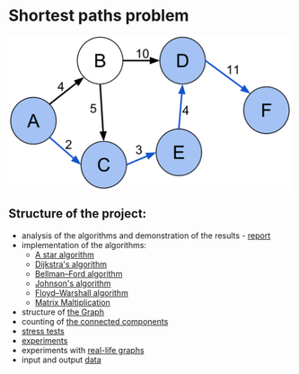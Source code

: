 # Shortest paths problem
<img src="./data/short_paths.png" width="600" align="center">  
             
## Structure of the project:
* analysis of the algorithms and demonstration of the results - [report](https://github.com/kislN/graph_lab_2/blob/master/report.ipynb)
* implementation of the algorithms:
  * [A star algorithm](https://github.com/kislN/graph_lab_2/blob/master/a_star.h)
  * [Dijkstra's algorithm](https://github.com/kislN/graph_lab_2/blob/master/dijkstra.h)
  * [Bellman–Ford algorithm](https://github.com/kislN/graph_lab_2/blob/master/bellman-ford.h)
  * [Johnson's algorithm](https://github.com/kislN/graph_lab_2/blob/master/johnson.h)
  * [Floyd–Warshall algorithm](https://github.com/kislN/graph_lab_2/blob/master/floyd–warshall.h)
  * [Matrix Maltiplication](https://github.com/kislN/graph_lab_2/blob/master/seidel.h)
* structure of [the Graph](https://github.com/kislN/graph_lab_2/blob/master/Graph.h)
* counting of [the connected components](https://github.com/kislN/graph_lab_2/blob/master/connected_comp.h)
* [stress tests](https://github.com/kislN/graph_lab_2/blob/master/stress_tests.h)
* [experiments](https://github.com/kislN/graph_lab_2/blob/master/experiments.h)
* experiments with [real-life graphs](https://github.com/kislN/graph_lab_2/blob/master/real_graph.h)
* input and output [data](https://github.com/kislN/graph_lab_2/tree/master/data)
  
